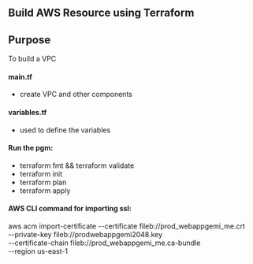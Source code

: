 ## Build AWS Resource using Terraform

## Purpose
To build a VPC

#### main.tf
 - create VPC and other components

#### variables.tf
 - used to define the variables

 #### Run the pgm:
 - terraform fmt && terraform validate
 - terraform init 
 - terraform plan
 - terraform apply

 #### AWS CLI command for importing ssl:
 aws acm import-certificate --certificate fileb://prod_webappgemi_me.crt \
 --private-key fileb://prodwebappgemi2048.key \
 --certificate-chain fileb://prod_webappgemi_me.ca-bundle \
 --region us-east-1